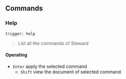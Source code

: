 ## Commands
### Help
`trigger: help`    
> List all the commands of Steward

#### Operating
- `Enter` apply the selected command
    - `Shift` view the document of selected command
